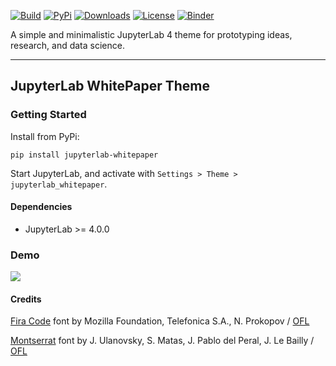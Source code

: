 [![Build](https://img.shields.io/github/actions/workflow/status/adamvvu/jupyterlab_whitepaper/build.yml?style=for-the-badge)](https://github.com/adamvvu/jupyterlab_whitepaper/actions/workflows/build.yml)
[![PyPi](https://img.shields.io/pypi/v/jupyterlab_whitepaper?style=for-the-badge)](https://pypi.org/project/jupyterlab-whitepaper/)
[![Downloads](https://img.shields.io/pypi/dm/jupyterlab_whitepaper?style=for-the-badge)](https://pypi.org/project/jupyterlab-whitepaper/)
[![License](https://img.shields.io/badge/license-MIT-green?style=for-the-badge)](https://github.com/adamvvu/jupyterlab_whitepaper/blob/master/LICENSE)
[![Binder](https://img.shields.io/badge/DEMO-binder-blue?style=for-the-badge)](https://mybinder.org/v2/gh/adamvvu/jupyterlab_whitepaper/HEAD?labpath=examples%2Fdemo.ipynb)

A simple and minimalistic JupyterLab 4 theme for prototyping ideas, research, and data science.

---

## JupyterLab WhitePaper Theme

### Getting Started

Install from PyPi:

`pip install jupyterlab-whitepaper`

Start JupyterLab, and activate with `Settings > Theme > jupyterlab_whitepaper`.

#### Dependencies

- JupyterLab >= 4.0.0

### Demo

![](https://github.com/adamvvu/jupyterlab_whitepaper/examples/demo.gif)

#### Credits

[Fira Code](https://fonts.google.com/specimen/Fira+Code/license) font by Mozilla Foundation, Telefonica S.A., N. Prokopov / [OFL](https://openfontlicense.org/)

[Montserrat](https://fonts.google.com/specimen/Montserrat) font by J. Ulanovsky, S. Matas, J. Pablo del Peral, J. Le Bailly / [OFL](https://openfontlicense.org/)
